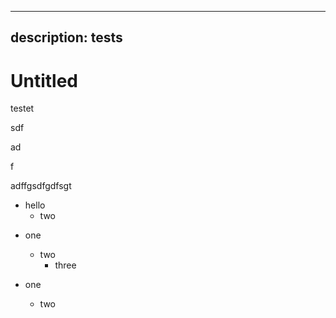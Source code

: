 ***

## description: tests

# Untitled

testet

sdf

ad

f

adffgsdfgdfsgt

*   hello
    *   two

<!---->

*   one
    *   two
        *   three

*   one
    *   two
